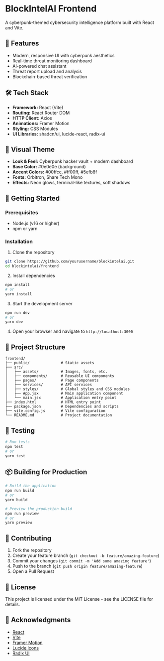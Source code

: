 # BlockIntelAI Frontend

A cyberpunk-themed cybersecurity intelligence platform built with React and Vite.

## 🚀 Features

- Modern, responsive UI with cyberpunk aesthetics
- Real-time threat monitoring dashboard
- AI-powered chat assistant
- Threat report upload and analysis
- Blockchain-based threat verification

## 🛠️ Tech Stack

- **Framework:** React (Vite)
- **Routing:** React Router DOM
- **HTTP Client:** Axios
- **Animations:** Framer Motion
- **Styling:** CSS Modules
- **UI Libraries:** shadcn/ui, lucide-react, radix-ui

## 🎨 Visual Theme

- **Look & Feel:** Cyberpunk hacker vault + modern dashboard
- **Base Color:** #0e0e0e (background)
- **Accent Colors:** #00ffcc, #ff00ff, #5efb8f
- **Fonts:** Orbitron, Share Tech Mono
- **Effects:** Neon glows, terminal-like textures, soft shadows

## 🚀 Getting Started

### Prerequisites

- Node.js (v16 or higher)
- npm or yarn

### Installation

1. Clone the repository
```bash
git clone https://github.com/yourusername/blockintelai.git
cd blockintelai/frontend
```

2. Install dependencies
```bash
npm install
# or
yarn install
```

3. Start the development server
```bash
npm run dev
# or
yarn dev
```

4. Open your browser and navigate to `http://localhost:3000`

## 📁 Project Structure

```
frontend/
├── public/              # Static assets
├── src/
│   ├── assets/          # Images, fonts, etc.
│   ├── components/      # Reusable UI components
│   ├── pages/           # Page components
│   ├── services/        # API services
│   ├── styles/          # Global styles and CSS modules
│   ├── App.jsx          # Main application component
│   └── main.jsx         # Application entry point
├── index.html           # HTML entry point
├── package.json         # Dependencies and scripts
├── vite.config.js       # Vite configuration
└── README.md            # Project documentation
```

## 🧪 Testing

```bash
# Run tests
npm test
# or
yarn test
```

## 📦 Building for Production

```bash
# Build the application
npm run build
# or
yarn build

# Preview the production build
npm run preview
# or
yarn preview
```

## 🤝 Contributing

1. Fork the repository
2. Create your feature branch (`git checkout -b feature/amazing-feature`)
3. Commit your changes (`git commit -m 'Add some amazing feature'`)
4. Push to the branch (`git push origin feature/amazing-feature`)
5. Open a Pull Request

## 📄 License

This project is licensed under the MIT License - see the LICENSE file for details.

## 🙏 Acknowledgments

- [React](https://reactjs.org/)
- [Vite](https://vitejs.dev/)
- [Framer Motion](https://www.framer.com/motion/)
- [Lucide Icons](https://lucide.dev/)
- [Radix UI](https://www.radix-ui.com/) 
